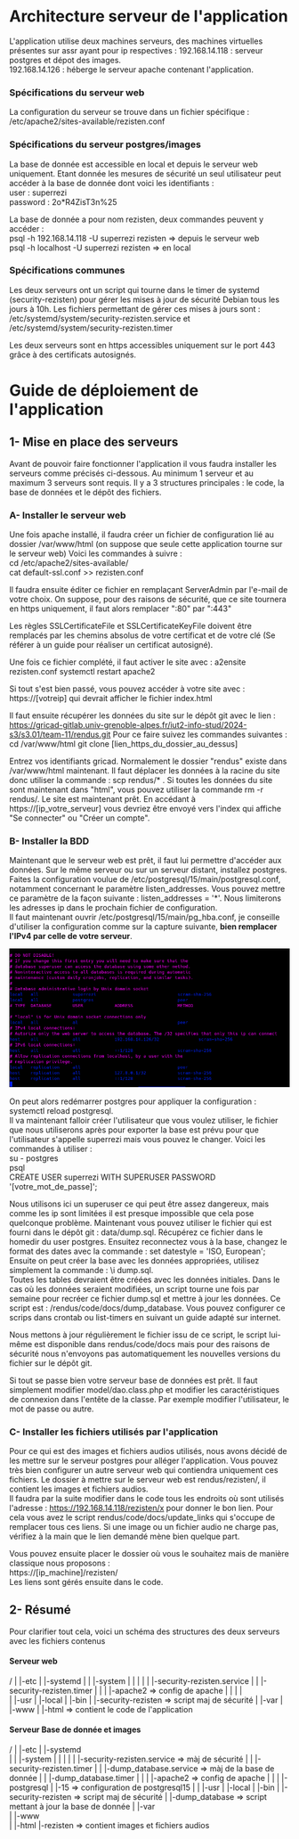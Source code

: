 # Architecture serveur de l'application
L'application utilise deux machines serveurs, des machines virtuelles présentes sur assr ayant pour ip respectives :
192.168.14.118 : serveur postgres et dépot des images.  
192.168.14.126 : héberge le serveur apache contenant l'application.  

### Spécifications du serveur web
La configuration du serveur se trouve dans un fichier spécifique : /etc/apache2/sites-available/rezisten.conf


### Spécifications du serveur postgres/images
La base de donnée est accessible en local et depuis le serveur web uniquement. Etant donnée les mesures de sécurité
un seul utilisateur peut accéder à la base de donnée dont voici les identifiants :   
user : superrezi  
password : 2o*R4ZisT3n%25  
  
La base de donnée a pour nom rezisten, deux commandes peuvent y accéder :   
psql -h 192.168.14.118 -U superrezi rezisten => depuis le serveur web  
psql -h localhost -U superrezi rezisten  => en local  




### Spécifications communes
Les deux serveurs ont un script qui tourne dans le timer de systemd (security-rezisten) pour gérer les mises à jour
de sécurité Debian tous les jours à 10h. Les fichiers permettant de gérer ces mises à jours sont : 
/etc/systemd/system/security-rezisten.service et /etc/systemd/system/security-rezisten.timer

Les deux serveurs sont en https accessibles uniquement sur le port 443 grâce à des certificats autosignés.


# Guide de déploiement de l'application

## 1- Mise en place des serveurs 
Avant de pouvoir faire fonctionner l'application il vous faudra installer les serveurs comme précisés ci-dessous.
Au minimum 1 serveur et au maximum 3 serveurs sont requis. Il y a 3 structures principales : le code, la base de données et le dépôt des fichiers.

### A- Installer le serveur web
Une fois apache installé, il faudra créer un fichier de configuration lié au dossier /var/www/html (on suppose que seule cette application tourne sur le serveur web)
Voici les commandes à suivre :   
cd /etc/apache2/sites-available/  
cat default-ssl.conf >> rezisten.conf   

Il faudra ensuite éditer ce fichier en remplaçant ServerAdmin par l'e-mail de votre choix.
On suppose, pour des raisons de sécurité, que ce site tournera en https uniquement, il faut alors remplacer ":80" par ":443"

Les règles SSLCertificateFile et SSLCertificateKeyFile doivent être remplacés par les chemins absolus de votre certificat et de votre clé (Se référer à un guide pour réaliser un certificat autosigné).

Une fois ce fichier complété, il faut activer le site avec :
a2ensite rezisten.conf
systemctl restart apache2

Si tout s'est bien passé, vous pouvez accéder à votre site avec : https://[votreip] qui devrait afficher le fichier index.html

Il faut ensuite récupérer les données du site sur le dépôt git avec le lien : https://gricad-gitlab.univ-grenoble-alpes.fr/iut2-info-stud/2024-s3/s3.01/team-11/rendus.git
Pour ce faire suivez les commandes suivantes : 
cd /var/www/html
git clone [lien_https_du_dossier_au_dessus]

Entrez vos identifiants gricad. Normalement le dossier "rendus" existe dans /var/www/html maintenant.
Il faut déplacer les données à la racine du site donc utiliser la commande : scp rendus/* .
Si toutes les données du site sont maintenant dans "html", vous pouvez utiliser la commande rm -r rendus/. Le site est maintenant prêt.
En accédant à https://[ip_votre_serveur] vous devriez être envoyé vers l'index qui affiche "Se connecter" ou "Créer un compte".


	
### B- Installer la BDD
Maintenant que le serveur web est prêt, il faut lui permettre d'accéder aux données. Sur le même serveur ou sur un serveur distant, installez postgres. Faites la configuration voulue de /etc/postgresql/15/main/postgresql.conf, notamment concernant le paramètre listen_addresses.
Vous pouvez mettre ce paramètre de la façon suivante : listen_addresses = '*'. Nous limiterons les adresses ip dans le prochain fichier de configuration.  
Il faut maintenant ouvrir /etc/postgresql/15/main/pg_hba.conf, je conseille d'utiliser la configuration comme sur la capture suivante, **bien remplacer l'IPv4 par celle de votre serveur**.

![Config pg_hba](./config_pg_hba.png)

On peut alors redémarrer postgres pour appliquer la configuration : systemctl reload postgresql.  
Il va maintenant falloir créer l'utilisateur que vous voulez utiliser, le fichier que nous utiliserons après pour exporter la base est prévu pour que l'utilisateur s'appelle superrezi mais vous pouvez le changer. Voici les commandes à utiliser :  
su - postgres  
psql   
CREATE USER superrezi WITH SUPERUSER PASSWORD '[votre_mot_de_passe]';  

Nous utilisons ici un superuser ce qui peut être assez dangereux, mais comme les ip sont limitées il est presque impossible que cela pose quelconque problème. Maintenant vous pouvez utiliser le fichier qui est fourni dans le dépôt git : data/dump.sql. Récupérez ce fichier dans le homedir du user postgres. 
Ensuitez reconnectez vous à la base, changez le format des dates avec la commande : set datestyle = 'ISO, European'; 
Ensuite on peut créer la base avec les données appropriées, utilisez simplement la commande : \i dump.sql.  
Toutes les tables devraient être créées avec les données initiales. Dans le cas où les données seraient modifiées, un script tourne une fois par semaine pour recréer ce fichier dump.sql et mettre à jour les données.
Ce script est : /rendus/code/docs/dump_database. Vous pouvez configurer ce scrips dans crontab ou list-timers en suivant un guide adapté sur internet.  

Nous mettons à jour régulièrement le fichier issu de ce script, le script lui-même est disponible dans rendus/code/docs mais pour des raisons de sécurité nous n'envoyons pas automatiquement les nouvelles versions
du fichier sur le dépôt git.

Si tout se passe bien votre serveur base de données est prêt. Il faut simplement modifier model/dao.class.php et modifier les caractéristiques de connexion dans l'entête de la classe. Par exemple modifier l'utilisateur, le mot de passe ou autre.  

### C- Installer les fichiers utilisés par l'application
Pour ce qui est des images et fichiers audios utilisés, nous avons décidé de les mettre sur le serveur postgres pour alléger l'application. Vous pouvez très bien configurer un autre serveur web qui contiendra uniquement ces fichiers. Le dossier à mettre sur le serveur web est rendus/rezisten/, il contient les images et fichiers audios.  
Il faudra par la suite modifier dans le code tous les endroits où sont utilisés l'adresse : https://192.168.14.118/rezisten/x pour donner le bon lien. Pour cela vous avez le script rendus/code/docs/update_links qui s'occupe de remplacer tous ces liens. Si une image ou un fichier audio ne charge pas, vérifiez à la main que le lien demandé mène bien quelque part.

Vous pouvez ensuite placer le dossier où vous le souhaitez mais de manière classique nous proposons :  
https://[ip_machine]/rezisten/  
Les liens sont gérés ensuite dans le code.

## 2- Résumé 
Pour clarifier tout cela, voici un schéma des structures des deux serveurs avec les fichiers contenus
#### Serveur web
/
|
|-etc
|   |-systemd
|   |	|-system 
|   |	    |
|   |	    |-security-rezisten.service
|   |	    |-security-rezisten.timer
|   |
|   |-apache2 => config de apache
|
|
|
|	    	
|
|-usr
|  |-local
|      |-bin
| 	  |-security-rezisten => script maj de sécurité
|
|-var
|  |-www
|     |-html => contient le code de l'application

#### Serveur Base de donnée et images
/
| 
|-etc 
|   |-systemd   
|   |   |-system
|   |       |
|   |       |-security-rezisten.service => màj de sécurité
|   |       |-security-rezisten.timer
|   |       |-dump_database.service => màj de la base de donnée
|   |       |-dump_database.timer 
|   |
|   |-apache2 => config de apache
|   |
|   |-postgresql
|         |-15  => configuration de postgresql15
|
|
|-usr
|  |-local
|      |-bin
|         |-security-rezisten => script maj de sécurité
|         |-dump_database => script mettant à jour la base de donnée
|
|-var   
|  |-www    
|     |-html
         |-rezisten => contient images et fichiers audios


